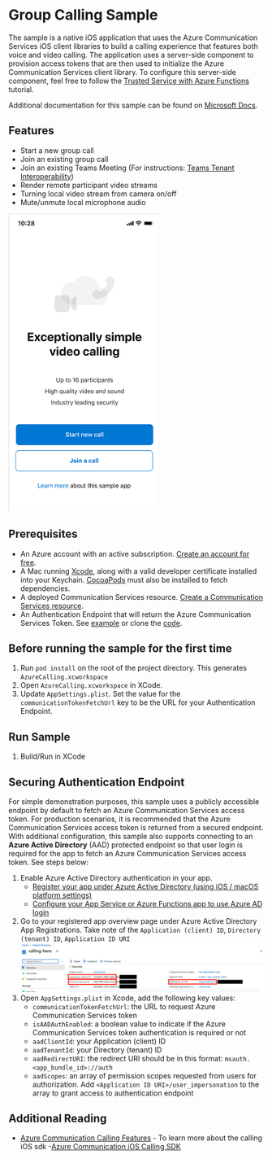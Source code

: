 # Group Calling Sample

The sample is a native iOS application that uses the Azure Communication Services iOS client libraries to build a calling experience that features both voice and video calling. The application uses a server-side component to provision access tokens that are then used to initialize the Azure Communication Services client library. To configure this server-side component, feel free to follow the [Trusted Service with Azure Functions](../../tutorials/trusted-service-tutorial.md) tutorial.

Additional documentation for this sample can be found on [Microsoft Docs](https://docs.microsoft.com/en-us/azure/communication-services/samples/calling-hero-sample?pivots=platform-ios).

## Features

- Start a new group call
- Join an existing group call
- Join an existing Teams Meeting (For instructions: [Teams Tenant Interoperability](https://docs.microsoft.com/azure/communication-services/concepts/teams-interop))
- Render remote participant video streams
- Turning local video stream from camera on/off
- Mute/unmute local microphone audio

![Homepage](./docs/images/landing-page-ios.png)

## Prerequisites

- An Azure account with an active subscription. [Create an account for free](https://azure.microsoft.com/free/?WT.mc_id=A261C142F).
- A Mac running [Xcode](https://go.microsoft.com/fwLink/p/?LinkID=266532), along with a valid developer certificate installed into your Keychain. [CocoaPods](https://cocoapods.org/) must also be installed to fetch dependencies.
- A deployed Communication Services resource. [Create a Communication Services resource](https://docs.microsoft.com/azure/communication-services/quickstarts/create-communication-resource).
- An Authentication Endpoint that will return the Azure Communication Services Token. See [example](https://docs.microsoft.com/azure/communication-services/tutorials/trusted-service-tutorial) or clone the [code](https://github.com/Azure-Samples/communication-services-javascript-quickstarts/tree/main/trusted-authentication-service).

## Before running the sample for the first time

1. Run `pod install` on the root of the project directory. This generates `AzureCalling.xcworkspace`
2. Open `AzureCalling.xcworkspace` in XCode.
3. Update `AppSettings.plist`. Set the value for the `communicationTokenFetchUrl` key to be the URL for your Authentication Endpoint.

## Run Sample

1. Build/Run in XCode

## Securing Authentication Endpoint

For simple demonstration purposes, this sample uses a publicly accessible endpoint by default to fetch an Azure Communication Services access token. For production scenarios, it is recommended that the Azure Communication Services access token is returned from a secured endpoint.  
With additional configuration, this sample also supports connecting to an **Azure Active Directory** (AAD) protected endpoint so that user login is required for the app to fetch an Azure Communication Services access token. See steps below:

1. Enable Azure Active Directory authentication in your app.
   - [Register your app under Azure Active Directory (using iOS / macOS platform settings)](https://docs.microsoft.com/azure/active-directory/develop/tutorial-v2-ios)
   - [Configure your App Service or Azure Functions app to use Azure AD login](https://docs.microsoft.com/azure/app-service/configure-authentication-provider-aad)
2. Go to your registered app overview page under Azure Active Directory App Registrations. Take note of the `Application (client) ID`, `Directory (tenant) ID`, `Application ID URI`
   ![Azure Active Directory Configuration](./docs/images/aadOverview.png)
3. Open `AppSettings.plist` in Xcode, add the following key values:
   - `communicationTokenFetchUrl`: the URL to request Azure Communication Services token
   - `isAADAuthEnabled`: a boolean value to indicate if the Azure Communication Services token authentication is required or not
   - `aadClientId`: your Application (client) ID
   - `aadTenantId`: your Directory (tenant) ID
   - `aadRedirectURI`: the redirect URI should be in this format: `msauth.<app_bundle_id>://auth`
   - `aadScopes`: an array of permission scopes requested from users for authorization. Add `<Application ID URI>/user_impersonation` to the array to grant access to authentication endpoint

## Additional Reading

- [Azure Communication Calling Features](https://docs.microsoft.com/azure/communication-services/concepts/voice-video-calling/calling-sdk-features) - To learn more about the calling iOS sdk
-[Azure Communication iOS Calling SDK](https://github.com/Azure/Communication/releases/)
